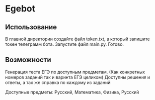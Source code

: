 # Egebot

## Использование
В главной директории создайте файл token.txt, в который запишите токен телеграмм бота.
Запустите файл main.py.
Готово.

## Возможности

Генерация теста ЕГЭ по доступным предметам. (Как конкретных номеров заданий так и варинта ЕГЭ целиком)
Доступны решения и ответы, а так же справка по каждому из заданий

Доступные предметы: Русский, Математика, Физика, Русский
